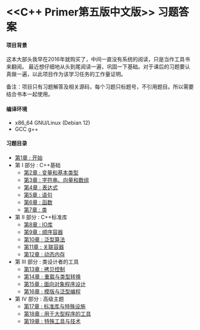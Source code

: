 # <<C++ Primer第五版中文版>> 习题答案

#### 项目背景
这本大部头我早在2016年就购买了，中间一直没有系统的阅读，只是当作工具书来翻阅。
最近想仔细地从头到尾阅读一遍，巩固一下基础。对于课后的习题要认真做一遍，以此项目作为该学习任务的工作量证明。

备注：项目只有习题解答及相关源码，每个习题只标题号，不引用题目。所以需要结合书本一起使用。
#### 编译环境
- x86_64 GNU/Linux (Debian 12)
- GCC g++

#### 习题目录
- [第1章 : 开始](ch01/README.md)
- 第 I 部分 : C++基础
	- [第2章 : 变量和基本类型](ch02/README.md)
	- [第3章 : 字符串、向量和数组](ch03/README.md)
	- [第4章 : 表达式](ch04/README.md)
	- [第5章 : 语句](ch05/README.md)
	- [第6章 : 函数](ch06/README.md)
	- [第7章 : 类](ch07/README.md)
- 第 II 部分 : C++标准库
	- [第8章 : IO库](ch08/README.md)
	- [第9章 : 顺序容器](ch09/README.md)
	- [第10章 : 泛型算法](ch10/README.md)
	- [第11章 : 关联容器](ch11/README.md)
	- [第12章 : 动态内存](ch12/README.md)
- 第 III 部分 : 类设计者的工具
	- [第13章 : 拷贝控制](ch13/README.md)
	- [第14章 : 重载与类型转换](ch14/README.md)
	- [第15章 : 面向对象程序设计](ch15/README.md)
	- [第16章 : 模版与泛型编程](ch16/README.md)
- 第 IV 部分 : 高级主题
	- [第17章 : 标准库与特殊设施](ch17/README.md)
	- [第18章 : 用于大型程序的工具](ch18/README.md)
	- [第19章 : 特殊工具与技术](ch19/README.md)
